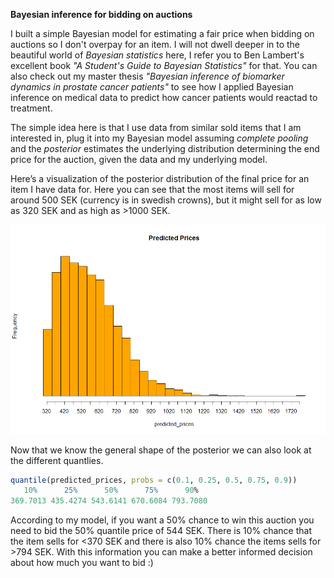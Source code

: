 **Bayesian inference for bidding on auctions**

I built a simple Bayesian model for estimating a fair price when bidding on auctions so I don't overpay for an item. I will not dwell deeper in to the beautiful world of *Bayesian statistics* here, I refer you to Ben Lambert's excellent book *"A Student's Guide to Bayesian Statistics"* for that.
You can also check out my master thesis *"Bayesian inference of biomarker dynamics in prostate cancer patients"* to see how I applied Bayesian inference on medical data to predict how cancer patients would reactad to treatment.

The simple idea here is that I use data from similar sold items that I am interested in, plug it into my Bayesian model assuming *complete pooling* and the *posterior* estimates the underlying distribution determining the end price for the auction, given the data and my underlying model. 

Here’s a visualization of the posterior distribution of the final price for an item I have data for. Here you can see that the most items will sell for around 500 SEK (currency is in swedish crowns), but it might sell for as low as 320 SEK and as high as >1000 SEK.

![histogram](histogram_example.png)

Now that we know the general shape of the posterior we can also look at the different quantlies. 

```r
quantile(predicted_prices, probs = c(0.1, 0.25, 0.5, 0.75, 0.9))
   10%      25%      50%      75%      90% 
369.7013 435.4274 543.6141 670.6084 793.7080
```

According to my model, if you want a 50% chance to win this auction you need to bid the 50% quantile price of 544 SEK. There is 10% chance that the item sells for <370 SEK and there is also 10% chance the items sells for >794 SEK. With this information you can make a better informed decision about how much you want to bid :)

